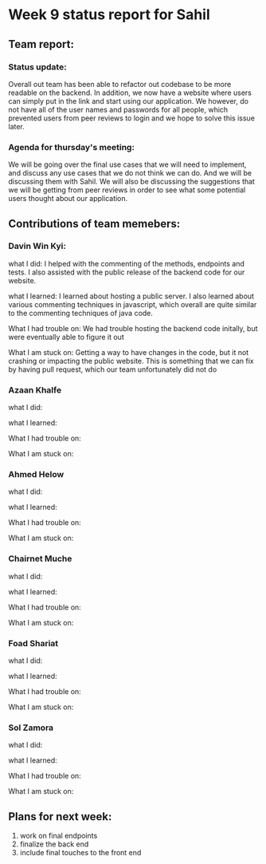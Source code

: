# Week 9 status report for Sahil

## Team report:
### Status update:
Overall out team has been able to refactor out codebase to be more readable on the backend. In addition, we now have a website where users can simply
put in the link and start using our application. We however, do not have all
of the user names and passwords for all people, which prevented users from
peer reviews to login and we hope to solve this issue later.


### Agenda for thursday's meeting:
We will be going over the final use cases that we will need to implement, and discuss any use cases that we do not think we can do. And we will be discussing them with Sahil. We will also be discussing the suggestions that we will be getting from peer reviews in order to see what some potential users thought about our application.

## Contributions of team memebers:

### Davin Win Kyi:

what I did:
I helped with the commenting of the methods, endpoints and tests.
I also assisted with the public release of the backend code for our website.

what I learned:
I learned about hosting a public server. I also learned about various commenting techniques in javascript, which overall are quite similar to the commenting techniques of java code.

What I had trouble on:
We had trouble hosting the backend code initally, but were eventually
able to figure it out

What I am stuck on:
Getting a way to have changes in the code, but it not crashing or impacting the public website. This is something that we can fix by having pull request, which our team unfortunately did not do


### Azaan Khalfe
what I did:


what I learned:



What I had trouble on:


What I am stuck on:



### Ahmed Helow
what I did:


what I learned:


What I had trouble on:



What I am stuck on:



### Chairnet Muche
what I did:


what I learned:


What I had trouble on:


What I am stuck on:



### Foad Shariat
what I did:


what I learned:

What I had trouble on:


What I am stuck on:


### Sol Zamora
what I did:

what I learned:


What I had trouble on:

What I am stuck on:



## Plans for next week:
1. work on final endpoints
2. finalize the back end
3. include final touches to the front end
